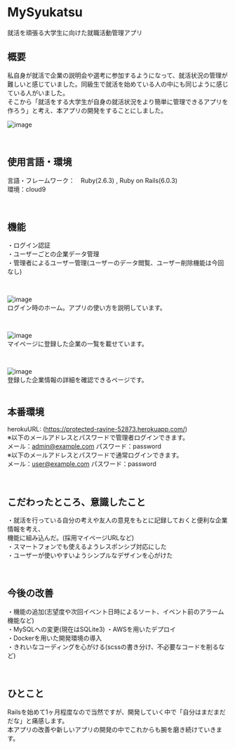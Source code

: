 # MySyukatsu  

就活を頑張る大学生に向けた就職活動管理アプリ  
  
## 概要  

私自身が就活で企業の説明会や選考に参加するようになって、就活状況の管理が難しいと感じていました。同級生で就活を始めている人の中にも同じように感じている人がいました。<br>
そこから「就活をする大学生が自身の就活状況をより簡単に管理できるアプリを作ろう」と考え、本アプリの開発をすることにしました。  

![image](https://user-images.githubusercontent.com/75352856/105961280-a5b52980-60c1-11eb-96a3-2427346402f0.png)

<br>  

## 使用言語・環境  

言語・フレームワーク：　Ruby(2.6.3) , Ruby on Rails(6.0.3)  
環境：cloud9  

<br>  

## 機能  

・ログイン認証  
・ユーザーごとの企業データ管理  
・管理者によるユーザー管理(ユーザーのデータ閲覧、ユーザー削除機能は今回なし)  
  
<br>  

![image](https://user-images.githubusercontent.com/75352856/105962536-4fe18100-60c3-11eb-9d7f-010459788a60.png)  
ログイン時のホーム。アプリの使い方を説明しています。  

<br>  

![image](https://user-images.githubusercontent.com/75352856/105962887-ac44a080-60c3-11eb-9679-132fbbfa5f92.png)  
マイページに登録した企業の一覧を載せています。  

<br>  

![image](https://user-images.githubusercontent.com/75352856/105963359-4278c680-60c4-11eb-93ba-13f68d8c3fb1.png)  
登録した企業情報の詳細を確認できるページです。  
<br>  
  
## 本番環境  
herokuURL: (https://protected-ravine-52873.herokuapp.com/)  
※以下のメールアドレスとパスワードで管理者ログインできます。  
メール：admin@example.com パスワード：password  
※以下のメールアドレスとパスワードで通常ログインできます。  
メール：user@example.com パスワード：password  

<br>  
  
## こだわったところ、意識したこと  
・就活を行っている自分の考えや友人の意見をもとに記録しておくと便利な企業情報を考え、<br> 機能に組み込んだ。(採用マイページURLなど)  
・スマートフォンでも使えるようレスポンシブ対応にした  
・ユーザーが使いやすいようシンプルなデザインを心がけた  

<br>  

## 今後の改善  
・機能の追加(志望度や次回イベント日時によるソート、イベント前のアラーム機能など)  
・MySQLへの変更(現在はSQLite3)
・AWSを用いたデプロイ  
・Dockerを用いた開発環境の導入  
・きれいなコーディングを心がける(scssの書き分け、不必要なコードを削るなど)  

<br>  

## ひとこと  
Railsを始めて1ヶ月程度なので当然ですが、開発していく中で「自分はまだまだだな」と痛感します。  
本アプリの改善や新しいアプリの開発の中でこれからも腕を磨き続けていきます。  
